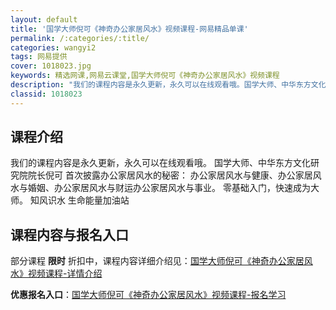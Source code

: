 ```yaml
---
layout: default
title: '国学大师倪可《神奇办公家居风水》视频课程-网易精品单课'
permalink: /:categories/:title/
categories: wangyi2
tags: 网易提供
cover: 1018023.jpg
keywords: 精选网课,网易云课堂,国学大师倪可《神奇办公家居风水》视频课程
description: "我们的课程内容是永久更新，永久可以在线观看哦。国学大师、中华东方文化研究院院长倪可首次披露办公家居风水的秘密：办公家居风水与健康、办公家居风水与婚姻、办公家居风水与财运办公家居风水与事业。零"
classid: 1018023
---
```


## 课程介绍

我们的课程内容是永久更新，永久可以在线观看哦。
国学大师、中华东方文化研究院院长倪可 
首次披露办公家居风水的秘密： 
办公家居风水与健康、办公家居风水与婚姻、办公家居风水与财运办公家居风水与事业。 
零基础入门，快速成为大师。 
知风识水  生命能量加油站

## 课程内容与报名入口

部分课程 **限时** 折扣中，课程内容详细介绍见：[国学大师倪可《神奇办公家居风水》视频课程-详情介绍](https://study.163.com/course/introduction/1018023.htm?share=1&shareId=1025206652&utm_campaign=share&utm_medium=iphoneShare&utm_source=&utm_u=1025206652)

**优惠报名入口**：[国学大师倪可《神奇办公家居风水》视频课程-报名学习](https://study.163.com/course/introduction/1018023.htm?share=1&shareId=1025206652&utm_campaign=share&utm_medium=iphoneShare&utm_source=&utm_u=1025206652)

